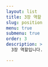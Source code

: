 ```yaml
---
layout: list
title: 3장 역할
slug: position
menu: true
submenu: true
order: 3
description: >
  3장 역할입니다. 

---
```


